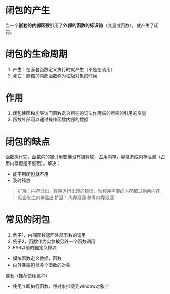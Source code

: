 # 闭包的产生
当一个**嵌套的内部函数**引用了**外部的函数的标识符**（变量或函数），就产生了闭包。

# 闭包的生命周期
1. 产生：在嵌套函数定义执行时就产生（不是在调用）
2. 死亡：嵌套的内部函数称为垃圾对象的时候


# 作用
1. 闭包使函数能够访问函数定义所在的词法作用域的所需的引用的变量
2. 函数外部可以通过操作函数内部的数据

# 闭包的缺点
函数执行完，函数内的被引用变量没有被释放，占用内存，容易造成内存泄漏（占用内存但是不使用）。解决：
  * 能不用闭包就不用
  * 及时释放

> 扩展：内存溢出，程序运行出现的错误，当程序需要的内存超过剩余内存，就会发生内存溢出
> 扩展：内存泄漏 参考内存泄漏

# 常见的闭包
1. 例子1，内部函数返回外部函数的调用
2. 例子2，函数作为实参被另外一个函数调用
3. ES6以前的自定义模块
  - 模块函数定义数据，函数
  - 向外暴露包含多个函数的对象

  或者（推荐使用这种）
  - 使用立即执行函数，将对象挂载到window对象上
